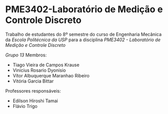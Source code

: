 # PME3402-Laboratório de Medição e Controle Discreto

Trabalho de estudantes do 8º semestre do curso de Engenharia Mecânica da _Escola Politécnica da USP_ para a disciplina _PME3402 - Laboratório de Medição e Controle Discreto_

_Grupo 13_
Membros:
- Tiago Vieira de Campos Krause
- Vinicius Rosario Dyonisio
- Vítor Albuquerque Maranhao Ribeiro
- Vitória Garcia Bittar

Professores responsáveis:
- Edilson Hiroshi Tamai
- Flávio Trigo
